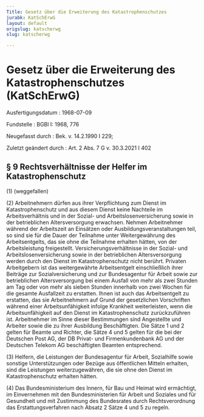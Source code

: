 ```yaml
---
Title: Gesetz über die Erweiterung des Katastrophenschutzes
jurabk: KatSchErwG
layout: default
origslug: katscherwg
slug: katscherwg

---
```


# Gesetz über die Erweiterung des Katastrophenschutzes (KatSchErwG)

Ausfertigungsdatum
:   1968-07-09

Fundstelle
:   BGBl I: 1968, 776

Neugefasst durch
:   Bek. v. 14.2.1990 I 229;

Zuletzt geändert durch
:   Art. 2 Abs. 7 G v. 30.3.2021 I 402


## § 9 Rechtsverhältnisse der Helfer im Katastrophenschutz

(1) (weggefallen)

(2) Arbeitnehmern dürfen aus ihrer Verpflichtung zum Dienst im Katastrophenschutz und aus diesem Dienst keine Nachteile im Arbeitsverhältnis und in der Sozial- und Arbeitslosenversicherung sowie in der betrieblichen Altersversorgung erwachsen. Nehmen Arbeitnehmer während der Arbeitszeit an Einsätzen oder Ausbildungsveranstaltungen teil, so sind sie für die Dauer der Teilnahme unter Weitergewährung des Arbeitsentgelts, das sie ohne die Teilnahme erhalten hätten, von der Arbeitsleistung freigestellt. Versicherungsverhältnisse in der Sozial- und Arbeitslosenversicherung sowie in der betrieblichen Altersversorgung werden durch den Dienst im Katastrophenschutz nicht berührt. Privaten Arbeitgebern ist das weitergewährte Arbeitsentgelt einschließlich ihrer Beiträge zur Sozialversicherung und zur Bundesagentur für Arbeit sowie zur betrieblichen Altersversorgung bei einem Ausfall von mehr als zwei Stunden am Tag oder von mehr als sieben Stunden innerhalb von zwei Wochen für die gesamte Ausfallzeit zu erstatten. Ihnen ist auch das Arbeitsentgelt zu erstatten, das sie Arbeitnehmern auf Grund der gesetzlichen Vorschriften während einer Arbeitsunfähigkeit infolge Krankheit weiterleisten, wenn die Arbeitsunfähigkeit auf den Dienst im Katastrophenschutz zurückzuführen ist. Arbeitnehmer im Sinne dieser Bestimmungen sind Angestellte und Arbeiter sowie die zu ihrer Ausbildung Beschäftigten. Die Sätze 1 und 2 gelten für Beamte und Richter, die Sätze 4 und 5 gelten für die bei der Deutschen Post AG, der DB Privat- und Firmenkundenbank AG und der Deutschen Telekom AG beschäftigten Beamten entsprechend.

(3) Helfern, die Leistungen der Bundesagentur für Arbeit, Sozialhilfe sowie sonstige Unterstützungen oder Bezüge aus öffentlichen Mitteln erhalten, sind die Leistungen weiterzugewähren, die sie ohne den Dienst im Katastrophenschutz erhalten hätten.

(4) Das Bundesministerium des Innern, für Bau und Heimat wird ermächtigt, im Einvernehmen mit den Bundesministerien für Arbeit und Soziales und für Gesundheit und mit Zustimmung des Bundesrates durch Rechtsverordnung das Erstattungsverfahren nach Absatz 2 Sätze 4 und 5 zu regeln.

